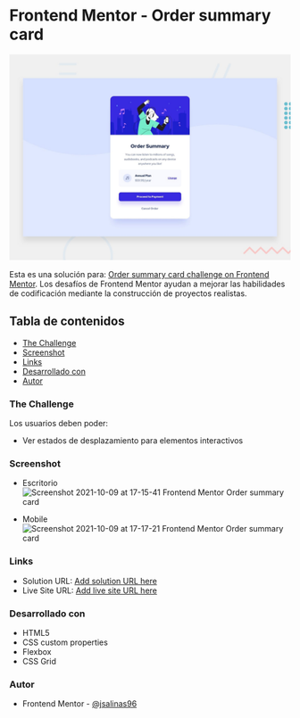 # Frontend Mentor - Order summary card

![Design preview for the Order summary card coding challenge](./design/desktop-preview.jpg)

Esta es una solución para: [Order summary card challenge on Frontend Mentor](https://www.frontendmentor.io/challenges/order-summary-component-QlPmajDUj). Los desafíos de Frontend Mentor ayudan a mejorar las habilidades de codificación mediante la construcción de proyectos realistas.

## Tabla de contenidos
- [The Challenge](#the-challenge)
- [Screenshot](#screenshot)
- [Links](#links)
- [Desarrollado con](#desarrollado-con)
- [Autor](#autor)


### The Challenge
Los usuarios deben poder:
- Ver estados de desplazamiento para elementos interactivos


### Screenshot
- Escritorio
![Screenshot 2021-10-09 at 17-15-41 Frontend Mentor Order summary card](https://user-images.githubusercontent.com/54508726/136672791-c43cc42a-94f6-4b38-acbd-42eea7b2bdc4.png)

- Mobile
![Screenshot 2021-10-09 at 17-17-21 Frontend Mentor Order summary card](https://user-images.githubusercontent.com/54508726/136672801-689d9f75-82bf-4034-b744-a86b7a83ce77.png)


### Links

- Solution URL: [Add solution URL here](https://your-solution-url.com)
- Live Site URL: [Add live site URL here](https://your-live-site-url.com)


### Desarrollado con
- HTML5
- CSS custom properties
- Flexbox
- CSS Grid


### Autor
- Frontend Mentor - [@jsalinas96](https://www.frontendmentor.io/profile/jsalinas96)


